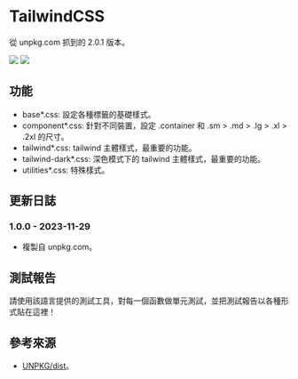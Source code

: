 # TailwindCSS
從 unpkg.com 抓到的 2.0.1 版本。

<img src="https://img.shields.io/static/v1?label=build&message=pass&color=brightgreen"/>
<img src="https://img.shields.io/static/v1?label=updated&message=2023/11/29&color=blue"/>

## 功能
- base*.css: 設定各種標籤的基礎樣式。
- component*.css: 針對不同裝置，設定 .container 和 .sm > .md > .lg > .xl > .2xl 的尺寸。
- tailwind*.css: tailwind 主體樣式，最重要的功能。
- tailwind-dark*.css: 深色模式下的 tailwind 主體樣式，最重要的功能。
- utilities*.css: 特殊樣式。

## 更新日誌
### 1.0.0 - 2023-11-29
- 複製自 unpkg.com。

## 測試報告
請使用該語言提供的測試工具，對每一個函數做單元測試，並把測試報告以各種形式貼在這裡！

## 參考來源
- [UNPKG/dist](https://unpkg.com/browse/tailwindcss@2.0.1/dist/)。